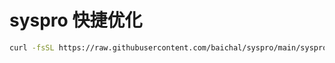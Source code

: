 # syspro 快捷优化

```bash
curl -fsSL https://raw.githubusercontent.com/baichal/syspro/main/syspro.sh -o nftx.sh && chmod +x nftx.sh && sudo ./nftx.sh
```
